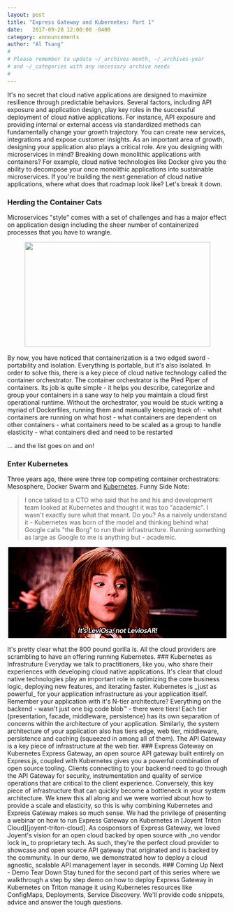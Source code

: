 ```yaml
---
layout: post
title: "Express Gateway and Kubernetes: Part 1"
date:   2017-09-28 12:00:00 -0400
category: announcements
author: "Al Tsang"
#
# Please remember to update ~/_archives-month, ~/_archives-year
# and ~/_categories with any necessary archive needs
#
---
```

It's no secret that cloud native applications are designed to maximize resilience through predictable behaviors.  Several factors, including API exposure and application design, play key roles in the successful deployment of cloud native applications.
For instance, API exposure and providing internal or external access via standardized methods can fundamentally change your growth trajectory. You can create new services, integrations and expose customer insights.
As an important area of growth, designing your application also plays a critical role. Are you designing with microservices in mind? Breaking down monolithic applications with containers? For example, cloud native technologies like Docker give you the ability to decompose your once monolithic applications into sustainable microservices.  If you're building the next generation of cloud native applications, where what does that roadmap look like?
Let's break it down.
<!--excerpt-->
### Herding the Container Cats
Microservices "style" comes with a set of challenges and has a major effect on application design including the sheer number of containerized processes that you have to wrangle.
<p align="center">
  <img width="425" height="239" src="../assets/img/eg-k8s-part-1-cat-herding.gif">
</p>
By now, you have noticed that containerization is a two edged sword - portability and isolation. Everything is portable, but it's also isolated.
In order to solve this,  there is a key piece of cloud native technology called the container orchestrator.
The container orchestrator is the Pied Piper of containers.  Its job is quite simple - it helps you describe, categorize and group your containers in a sane way to help you maintain a cloud first operational runtime.
Without the orchestrator, you would be stuck writing a myriad of Dockerfiles, running them and manually keeping track of:
 - what containers are running on what host
 - what containers are dependent on other containers
 - what containers need to be scaled as a group to handle elasticity
 - what containers died and need to be restarted

... and the list goes on and on!
### Enter Kubernetes
Three years ago, there were three top competing container orchestrators: Mesosphere, Docker Swarm and [Kubernetes][kubernetes].
Funny Side Note:
> I once talked to a CTO who said that he and his and development team looked at Kubernetes and thought it was too "academic".  I wasn't exactly sure what that meant. Do you?
> As a naively understand it - Kubernetes was born of the model and thinking behind what Google calls "the Borg" to run their infrastructure.  Running something as large as Google to me is anything but - academic.
<p align="center">
  <img width="500" height="208" src="../assets/img/eg-k8s-part-1-hermione.gif">
</p>
It's pretty clear what the 800 pound gorilla is. All the cloud providers are scrambling to have an offering running Kubernetes.
### Kubernetes as Infrastruture
Everyday we talk to practitioners, like you, who share their experiences with developing cloud native applications. It's clear that cloud native technologies play an important role in optimizing the core business logic, deploying new features, and iterating faster.
Kubernetes is _just as powerful_ for your application infrastructure as your application itself.
Remember your application with it's N-tier architecture?  Everything on the backend - wasn't just one big code blob™ - there were tiers! Each tier (presentation, facade, middleware, persistence) has its own separation of concerns within the architecture of your application.  Similarly, the system architecture of your application also has tiers edge, web tier, middleware, persistence and caching (squeezed in among all of them).
The API Gateway is a key piece of infrastructure at the web tier.
### Express Gateway on Kubernetes
Express Gateway, an open source API gateway built entirely on Express.js, coupled with Kubernetes gives you a powerful combination of open source tooling. Clients connecting to your backend need to go through the API Gateway for security, instrumentation and quality of service operations that are critical to the client experience. Conversely, this key piece of infrastructure that can quickly become a bottleneck in your system architecture.
We knew this all along and we were worried about how to provide a scale and elasticity, so this is why combining Kubernetes and Express Gateway makes so much sense.
We had the privilege of presenting a webinar on how to run Express Gateway on Kubernetes in [Joyent Triton Cloud][joyent-triton-cloud]. As cosponsors of Express Gateway, we loved Joyent's vision for an open cloud backed by open source with _no vendor lock in_ to proprietary tech. As such, they're the perfect cloud provider to showcase and open source API gateway that originated and is backed by the community.
In our demo, we demonstrated how to deploy a cloud agnostic, scalable API management layer in seconds.
### Coming Up Next - Demo Tear Down
Stay tuned for the second part of this series where we walkthrough a step by step demo on how to deploy Express Gateway in Kubernetes on Triton manage it using Kubernetes resources like ConfigMaps, Deployments, Service Discovery. We'll provide code snippets, advice and answer the tough questions.

[challenge-of-microservices]: https://www.lunchbadger.com/microservices-and-api-design/
[kubernetes]: https://kubernetes.io/
[cncf]: https://www.cncf.io/
[joyent-triton-cloud]: https://www.joyent.com/why
